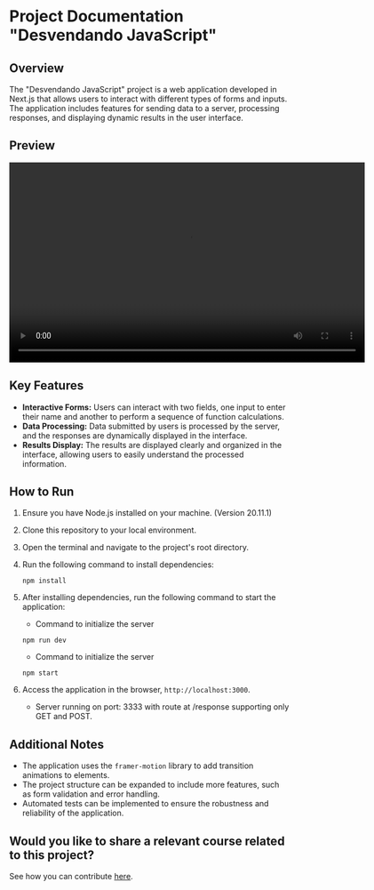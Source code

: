 # Project Documentation "Desvendando JavaScript"

## Overview

The "Desvendando JavaScript" project is a web application developed in Next.js that allows users to interact with different types of forms and inputs. The application includes features for sending data to a server, processing responses, and displaying dynamic results in the user interface.

## Preview
<video width="640" height="360" controls>
  <source src="https://youtu.be/3RP86EAuoJg" type="video/mp4">
  Your browser does not support the video tag.
</video>

## Key Features

- **Interactive Forms:** Users can interact with two fields, one input to enter their name and another to perform a sequence of function calculations.
- **Data Processing:** Data submitted by users is processed by the server, and the responses are dynamically displayed in the interface.
- **Results Display:** The results are displayed clearly and organized in the interface, allowing users to easily understand the processed information.

## How to Run

1. Ensure you have Node.js installed on your machine. (Version 20.11.1)
2. Clone this repository to your local environment.
3. Open the terminal and navigate to the project's root directory.
4. Run the following command to install dependencies:

   ```
   npm install
   ```

5. After installing dependencies, run the following command to start the application:
   - Command to initialize the server

   ```
   npm run dev
   ```

   - Command to initialize the server

   ```
   npm start
   ```

6. Access the application in the browser, `http://localhost:3000`.
   - Server running on port: 3333 with route at /response
     supporting only GET and POST.

## Additional Notes

- The application uses the `framer-motion` library to add transition animations to elements.
- The project structure can be expanded to include more features, such as form validation and error handling.
- Automated tests can be implemented to ensure the robustness and reliability of the application.

## Would you like to share a relevant course related to this project?
See how you can contribute [here](CONTRIBUTING.md).